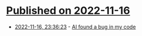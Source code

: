 # [Published on 2022-11-16](index.md)

* [2022-11-16, 23:36:23](https://news.ycombinator.com/item?id=33632610) - [AI found a bug in my code](https://joel.tools/codegen/)
